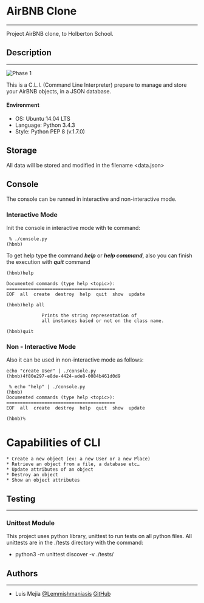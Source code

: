 # AirBNB Clone 
***
Project AirBNB clone, to Holberton School. 
## Description
---
![Phase 1](https://i.imgur.com/3bw4ZSV.png "Phase 1")

This is a C.L.I. (Command Line Interpreter) prepare to manage and store your AirBNB objects, in a JSON database.
 #### Environment 
* OS: Ubuntu 14.04 LTS
* Language: Python 3.4.3
* Style: Python PEP 8 (v.1.7.0)

## Storage
All data will be stored and modified in the filename <data.json>
## Console
The console  can be runned  in interactive and non-interactive mode. 

### Interactive Mode
Init the console in interactive mode with te command:
```
 % ./console.py
(hbnb)
```
To get help type the command ***help***  or ***help command***, also you can finish the execution with ***quit*** command
```
(hbnb)help

Documented commands (type help <topic>):
========================================
EOF  all  create  destroy  help  quit  show  update

(hbnb)help all

             Prints the string representation of
             all instances based or not on the class name.
        
(hbnb)quit
```

### Non - Interactive Mode
Also it can be used in non-interactive mode as follows:
```
echo "create User" | ./console.py          
(hbnb)4f80e297-e8de-4424-ade8-0084b461d0d9
 
 % echo "help" | ./console.py 
(hbnb)
Documented commands (type help <topic>):
========================================
EOF  all  create  destroy  help  quit  show  update

(hbnb)%  
```
 # Capabilities of CLI
~~~
* Create a new object (ex: a new User or a new Place)
* Retrieve an object from a file, a database etc…
* Update attributes of an object
* Destroy an object
* Show an object attributes
~~~
## Testing
---
 ###  Unittest Module
This project uses python library, unittest to run tests on all python files. All unittests are in the ./tests directory with the command:
-  python3 -m unittest discover -v ./tests/

## Authors
---
 - Luis Mejia [@Lemmishmaniasis](https://www.twitter.com) [GitHub](https://github.com/lemejiamo)
 

